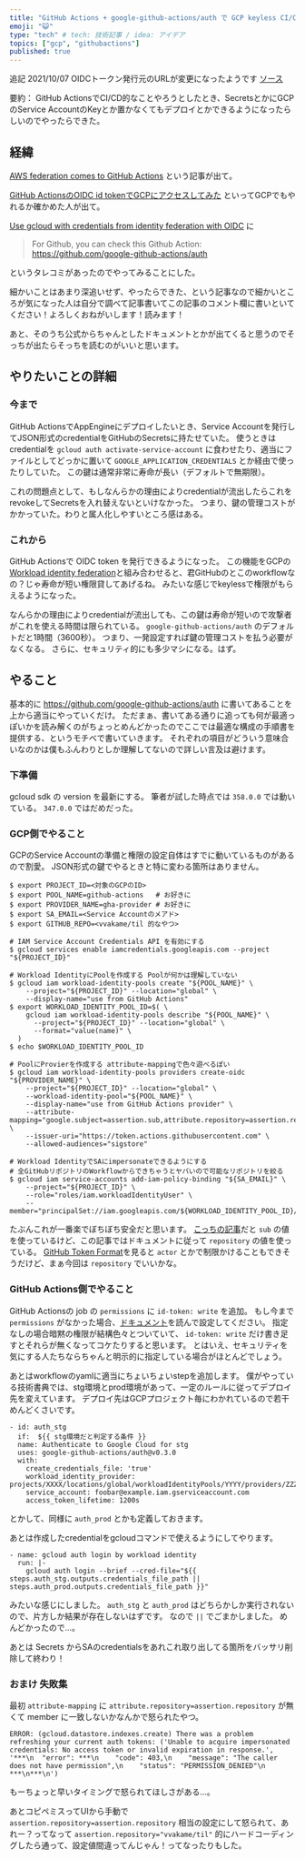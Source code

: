 ```yaml
---
title: "GitHub Actions + google-github-actions/auth で GCP keyless CI/CD"
emoji: "😺"
type: "tech" # tech: 技術記事 / idea: アイデア
topics: ["gcp", "githubactions"]
published: true
---
```


追記 2021/10/07 OIDCトークン発行元のURLが変更になったようです [ソース](https://github.com/google-github-actions/auth/pull/30)

要約： GitHub ActionsでCI/CD的なことやろうとしたとき、SecretsとかにGCPのService AccountのKeyとか置かなくてもデプロイとかできるようになったらしいのでやったらできた。

## 経緯

[AWS federation comes to GitHub Actions](https://awsteele.com/blog/2021/09/15/aws-federation-comes-to-github-actions.html) という記事が出て。

[GitHub ActionsのOIDC id tokenでGCPにアクセスしてみた](https://ryotarai.hatenablog.com/entry/github-acitons-id-token-gcp) といってGCPでもやれるか確かめた人が出て。

[Use gcloud with credentials from identity federation with OIDC](https://issuetracker.google.com/issues/187734550) に

> For Github, you can check this Github Action: https://github.com/google-github-actions/auth

というタレコミがあったのでやってみることにした。

細かいことはあまり深追いせず、やったらできた、という記事なので細かいところが気になった人は自分で調べて記事書いてこの記事のコメント欄に書いといてください！よろしくおねがいします！読みます！

あと、そのうち公式からちゃんとしたドキュメントとかが出てくると思うのでそっちが出たらそっちを読むのがいいと思います。

## やりたいことの詳細

### 今まで

GitHub ActionsでAppEngineにデプロイしたいとき、Service Accountを発行してJSON形式のcredentialをGitHubのSecretsに持たせていた。
使うときはcredentialを `gcloud auth activate-service-account` に食わせたり、適当にファイルとしてどっかに置いて `GOOGLE_APPLICATION_CREDENTIALS` とか経由で使ったりしていた。
この鍵は通常非常に寿命が長い（デフォルトで無期限）。

これの問題点として、もしなんらかの理由によりcredentialが流出したらこれをrevokeしてSecretsを入れ替えないといけなかった。
つまり、鍵の管理コストがかかっていた。わりと属人化しやすいところ感はある。

### これから

GitHub Actionsで OIDC token を発行できるようになった。
この機能をGCPの[Workload identity federation](https://cloud.google.com/iam/docs/workload-identity-federation)と組み合わせると、君GitHubのとこのworkflowなの？じゃ寿命が短い権限貸してあげるね。
みたいな感じでkeylessで権限がもらえるようになった。

なんらかの理由によりcredentialが流出しても、この鍵は寿命が短いので攻撃者がこれを使える時間は限られている。
`google-github-actions/auth` のデフォルトだと1時間（3600秒）。
つまり、一発設定すれば鍵の管理コストを払う必要がなくなる。
さらに、セキュリティ的にも多少マシになる。はず。

## やること

基本的に https://github.com/google-github-actions/auth に書いてあることを上から適当にやっていくだけ。
ただまぁ、書いてある通りに追っても何が最適っぽいかを読み解くのがちょっとめんどかったのでここでは最適な構成の手順書を提供する、というモチベで書いていきます。
それぞれの項目がどういう意味合いなのかは僕もふんわりとしか理解してないので詳しい言及は避けます。

### 下準備

gcloud sdk の version を最新にする。
筆者が試した時点では `358.0.0` では動いている。 `347.0.0` ではだめだった。

### GCP側でやること

GCPのService Accountの準備と権限の設定自体はすでに動いているものがあるので割愛。
JSON形式の鍵でやるときと特に変わる箇所はありません。

```
$ export PROJECT_ID=<対象のGCPのID>
$ export POOL_NAME=github-actions   # お好きに
$ export PROVIDER_NAME=gha-provider # お好きに
$ export SA_EMAIL=<Service Accountのメアド>
$ export GITHUB_REPO=<vvakame/til 的なやつ>

# IAM Service Account Credentials API を有効にする
$ gcloud services enable iamcredentials.googleapis.com --project "${PROJECT_ID}"

# Workload IdentityにPoolを作成する Poolが何かは理解していない
$ gcloud iam workload-identity-pools create "${POOL_NAME}" \
    --project="${PROJECT_ID}" --location="global" \
    --display-name="use from GitHub Actions"
$ export WORKLOAD_IDENTITY_POOL_ID=$( \
    gcloud iam workload-identity-pools describe "${POOL_NAME}" \
      --project="${PROJECT_ID}" --location="global" \
      --format="value(name)" \
  )
$ echo $WORKLOAD_IDENTITY_POOL_ID

# PoolにProvierを作成する attribute-mappingで色々遊べるぽい
$ gcloud iam workload-identity-pools providers create-oidc "${PROVIDER_NAME}" \
    --project="${PROJECT_ID}" --location="global" \
    --workload-identity-pool="${POOL_NAME}" \
    --display-name="use from GitHub Actions provider" \
    --attribute-mapping="google.subject=assertion.sub,attribute.repository=assertion.repository,attribute.actor=assertion.actor,attribute.aud=assertion.aud" \
    --issuer-uri="https://token.actions.githubusercontent.com" \
    --allowed-audiences="sigstore"

# Workload IdentityでSAにimpersonateできるようにする
# 全GitHubリポジトリのWorkflowからできちゃうとヤバいので可能なリポジトリを絞る
$ gcloud iam service-accounts add-iam-policy-binding "${SA_EMAIL}" \
    --project="${PROJECT_ID}" \
    --role="roles/iam.workloadIdentityUser" \
    --member="principalSet://iam.googleapis.com/${WORKLOAD_IDENTITY_POOL_ID}/attribute.repository/${GITHUB_REPO}"
```

たぶんこれが一番楽でぼちぼち安全だと思います。
[こっちの記事](https://ryotarai.hatenablog.com/entry/github-acitons-id-token-gcp)だと `sub` の値を使っているけど、この記事ではドキュメントに従って `repository` の値を使っている。
[GitHub Token Format](https://github.com/google-github-actions/auth#github-token-format)を見ると `actor` とかで制限かけることもできそうだけど、まぁ今回は `repository` でいいかな。

### GitHub Actions側でやること

GitHub Actionsの job の `permissions` に `id-token: write` を追加。
もし今まで `permissions` がなかった場合、[ドキュメント](https://docs.github.com/en/actions/security-guides/automatic-token-authentication#permissions-for-the-github_token)を読んで設定してください。
指定なしの場合暗黙の権限が結構色々とついていて、 `id-token: write` だけ書き足すとそれらが無くなってコケたりすると思います。
とはいえ、セキュリティを気にする人たちならちゃんと明示的に指定している場合がほとんどでしょう。

あとはworkflowのyamlに適当にちょいちょいstepを追加します。
僕がやっている技術書典では、stg環境とprod環境があって、一定のルールに従ってデプロイ先を変えています。
デプロイ先はGCPプロジェクト毎にわかれているので若干めんどくさいです。

```
- id: auth_stg
  if:  ${{ stg環境だと判定する条件 }}
  name: Authenticate to Google Cloud for stg
  uses: google-github-actions/auth@v0.3.0
  with:
    create_credentials_file: 'true'
    workload_identity_provider: projects/XXXX/locations/global/workloadIdentityPools/YYYY/providers/ZZZZ
    service_account: foobar@example.iam.gserviceaccount.com
    access_token_lifetime: 1200s
```

とかして、同様に `auth_prod` とかも定義しておきます。

あとは作成したcredentialをgcloudコマンドで使えるようにしてやります。

```
- name: gcloud auth login by workload identity
  run: |-
    gcloud auth login --brief --cred-file="${{ steps.auth_stg.outputs.credentials_file_path || steps.auth_prod.outputs.credentials_file_path }}"
```

みたいな感じにしました。
`auth_stg` と `auth_prod` はどちらかしか実行されないので、片方しか結果が存在しないはずです。
なので `||` でごまかしました。
めんどかったので…。

あとは Secrets からSAのcredentialsをあれこれ取り出してる箇所をバッサリ削除して終わり！

### おまけ 失敗集

最初 `attribute-mapping` に `attribute.repository=assertion.repository` が無くて member に一致しないかなんかで怒られたやつ。

```
ERROR: (gcloud.datastore.indexes.create) There was a problem refreshing your current auth tokens: ('Unable to acquire impersonated credentials: No access token or invalid expiration in response.', '***\n  "error": ***\n    "code": 403,\n    "message": "The caller does not have permission",\n    "status": "PERMISSION_DENIED"\n  ***\n***\n')
```

もーちょっと早いタイミングで怒られてほしさがある…。

あとコピペミスってUIから手動で `assertion.repository=assertion.repository` 相当の設定にして怒られて、あれー？ってなって `assertion.repository="vvakame/til"` 的にハードコーディングしたら通って、設定値間違ってんじゃん！ってなったりもした。
